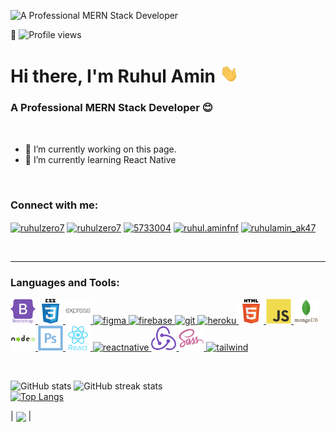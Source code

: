 ![A Professional MERN Stack Developer](https://i.ibb.co/BwnH2qd/linkedinbanner.jpg)


👀 ![Profile views](https://gpvc.arturio.dev/ruhulzero7) 

# Hi there, I'm Ruhul Amin <img src="https://raw.githubusercontent.com/ABSphreak/ABSphreak/master/gifs/Hi.gif" width="30px">

###  A Professional MERN Stack Developer 😊
<br>

- 🔭 I’m currently working on this page. 
- 🌱 I’m currently learning React Native 

<br>
<h3 align="left">Connect with me:</h3>
<p align="left">
<a href="https://dev.to/ruhulzero7" target="blank"><img align="center" src="https://raw.githubusercontent.com/rahuldkjain/github-profile-readme-generator/master/src/images/icons/Social/devto.svg" alt="ruhulzero7" height="30" width="40" /></a>
<a href="https://linkedin.com/in/ruhulzero7" target="blank"><img align="center" src="https://raw.githubusercontent.com/rahuldkjain/github-profile-readme-generator/master/src/images/icons/Social/linked-in-alt.svg" alt="ruhulzero7" height="30" width="40" /></a>
<a href="https://stackoverflow.com/users/5733004" target="blank"><img align="center" src="https://raw.githubusercontent.com/rahuldkjain/github-profile-readme-generator/master/src/images/icons/Social/stack-overflow.svg" alt="5733004" height="30" width="40" /></a>
<a href="https://fb.com/ruhul.aminfnf" target="blank"><img align="center" src="https://raw.githubusercontent.com/rahuldkjain/github-profile-readme-generator/master/src/images/icons/Social/facebook.svg" alt="ruhul.aminfnf" height="30" width="40" /></a>
<a href="https://www.hackerrank.com/ruhulamin_ak47" target="blank"><img align="center" src="https://raw.githubusercontent.com/rahuldkjain/github-profile-readme-generator/master/src/images/icons/Social/hackerrank.svg" alt="ruhulamin_ak47" height="30" width="40" /></a>
</p>

<br>

<!-- ### Languages and Tools:

<code><img height="20" src="https://raw.githubusercontent.com/github/explore/80688e429a7d4ef2fca1e82350fe8e3517d3494d/topics/visual-studio-code/visual-studio-code.png"></code>
<code><img height="20" src="https://github.com/zumrudu-anka/zumrudu-anka/blob/master/images/html5.svg"></code>
<code><img height="20" src="https://github.com/zumrudu-anka/zumrudu-anka/blob/master/images/css.svg"></code>
<code><img height="20" src="https://raw.githubusercontent.com/github/explore/80688e429a7d4ef2fca1e82350fe8e3517d3494d/topics/bootstrap/bootstrap.png"></code>
<code><img height="20" src="https://github.com/zumrudu-anka/zumrudu-anka/blob/master/images/sass.svg"></code>
<code><img height="20" src="https://github.com/zumrudu-anka/zumrudu-anka/blob/master/images/javascript.svg"></code>
<code><img height="20" src="https://raw.githubusercontent.com/github/explore/80688e429a7d4ef2fca1e82350fe8e3517d3494d/topics/typescript/typescript.png"></code>
<code><img height="20" src="https://github.com/zumrudu-anka/zumrudu-anka/blob/master/images/react-original.svg"></code>
<code><img height="20" src="https://github.com/zumrudu-anka/zumrudu-anka/blob/master/images/github.svg"></code>
<code><img height="20" src="https://raw.githubusercontent.com/rahul-jha98/github_readme_icons/main/language_and_tools/square/figma/figma.svg"></code> -->

---

<h3 align="left">Languages and Tools:</h3>
<p align="left"> <a href="https://getbootstrap.com" target="_blank" rel="noreferrer"> <img src="https://raw.githubusercontent.com/devicons/devicon/master/icons/bootstrap/bootstrap-plain-wordmark.svg" alt="bootstrap" width="40" height="40"/> </a> <a href="https://www.w3schools.com/css/" target="_blank" rel="noreferrer"> <img src="https://raw.githubusercontent.com/devicons/devicon/master/icons/css3/css3-original-wordmark.svg" alt="css3" width="40" height="40"/> </a> <a href="https://expressjs.com" target="_blank" rel="noreferrer"> <img src="https://raw.githubusercontent.com/devicons/devicon/master/icons/express/express-original-wordmark.svg" alt="express" width="40" height="40"/> </a> <a href="https://www.figma.com/" target="_blank" rel="noreferrer"> <img src="https://www.vectorlogo.zone/logos/figma/figma-icon.svg" alt="figma" width="40" height="40"/> </a> <a href="https://firebase.google.com/" target="_blank" rel="noreferrer"> <img src="https://www.vectorlogo.zone/logos/firebase/firebase-icon.svg" alt="firebase" width="40" height="40"/> </a> <a href="https://git-scm.com/" target="_blank" rel="noreferrer"> <img src="https://www.vectorlogo.zone/logos/git-scm/git-scm-icon.svg" alt="git" width="40" height="40"/> </a> <a href="https://heroku.com" target="_blank" rel="noreferrer"> <img src="https://www.vectorlogo.zone/logos/heroku/heroku-icon.svg" alt="heroku" width="40" height="40"/> </a> <a href="https://www.w3.org/html/" target="_blank" rel="noreferrer"> <img src="https://raw.githubusercontent.com/devicons/devicon/master/icons/html5/html5-original-wordmark.svg" alt="html5" width="40" height="40"/> </a> <a href="https://developer.mozilla.org/en-US/docs/Web/JavaScript" target="_blank" rel="noreferrer"> <img src="https://raw.githubusercontent.com/devicons/devicon/master/icons/javascript/javascript-original.svg" alt="javascript" width="40" height="40"/> </a> <a href="https://www.mongodb.com/" target="_blank" rel="noreferrer"> <img src="https://raw.githubusercontent.com/devicons/devicon/master/icons/mongodb/mongodb-original-wordmark.svg" alt="mongodb" width="40" height="40"/> </a> <a href="https://nodejs.org" target="_blank" rel="noreferrer"> <img src="https://raw.githubusercontent.com/devicons/devicon/master/icons/nodejs/nodejs-original-wordmark.svg" alt="nodejs" width="40" height="40"/> </a> <a href="https://www.photoshop.com/en" target="_blank" rel="noreferrer"> <img src="https://raw.githubusercontent.com/devicons/devicon/master/icons/photoshop/photoshop-line.svg" alt="photoshop" width="40" height="40"/> </a> <a href="https://reactjs.org/" target="_blank" rel="noreferrer"> <img src="https://raw.githubusercontent.com/devicons/devicon/master/icons/react/react-original-wordmark.svg" alt="react" width="40" height="40"/> </a> <a href="https://reactnative.dev/" target="_blank" rel="noreferrer"> <img src="https://reactnative.dev/img/header_logo.svg" alt="reactnative" width="40" height="40"/> </a> <a href="https://redux.js.org" target="_blank" rel="noreferrer"> <img src="https://raw.githubusercontent.com/devicons/devicon/master/icons/redux/redux-original.svg" alt="redux" width="40" height="40"/> </a> <a href="https://sass-lang.com" target="_blank" rel="noreferrer"> <img src="https://raw.githubusercontent.com/devicons/devicon/master/icons/sass/sass-original.svg" alt="sass" width="40" height="40"/> </a> <a href="https://tailwindcss.com/" target="_blank" rel="noreferrer"> <img src="https://www.vectorlogo.zone/logos/tailwindcss/tailwindcss-icon.svg" alt="tailwind" width="40" height="40"/> </a> </p>

<br>




![GitHub stats](https://github-readme-stats.vercel.app/api?username=ruhulzero7&show_icons=true) 
![GitHub streak stats](https://github-readme-streak-stats.herokuapp.com/?user=ruhulzero7)  
[![Top Langs](https://github-readme-stats.vercel.app/api/top-langs/?username=ruhulzero7)](https://github.com/anuraghazra/github-readme-stats) 

| <a href="https://github.com/anuraghazra/github-readme-stats"><img align="center" src="https://github-readme-stats.vercel.app/api/top-langs/?username=ruhulzero7&layout=compact&theme=buefy&hide_border=true" /></a> |


 


